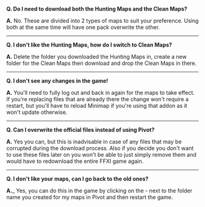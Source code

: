 __Q. Do I need to download both the Hunting Maps and the Clean Maps?__

__A.__ No.  These are divided into 2 types of maps to suit your preference.  Using both at the same time will have one pack overwrite the other.

____
__Q. I don't like the Hunting Maps, how do I switch to Clean Maps?__

__A.__ Delete the folder you downloaded the Hunting Maps in, create a new folder for the Clean Maps then download and drop the Clean Maps in there.

____
__Q. I don't see any changes in the game!__

__A.__ You'll need to fully log out and back in again for the maps to take effect.
If you're replacing files that are already there the change won't require a restart, but you'll have to reload Minimap if you're using that addon 
as it won't update otherwise.

____
__Q. Can I overwrite the official files instead of using Pivot?__

__A.__ Yes you can, but this is inadvisable in case of any files that may be corrupted during the download process.  Also if you decide you don't 
want to use these files later on you won't be able to just simply remove them and would have to redownload the entire FFXI game again.

____
__Q. I don't like your maps, can I go back to the old ones?__

__A.___ Yes, you can do this in the game by clicking on the - next to the folder name you created for my maps in Pivot and then restart the game.

